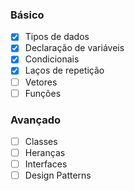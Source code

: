 ### Básico
- [x] Tipos de dados
- [x] Declaração de variáveis
- [x] Condicionais
- [x] Laços de repetição
- [ ] Vetores
- [ ] Funções

### Avançado
- [ ] Classes
- [ ] Heranças
- [ ] Interfaces
- [ ] Design Patterns